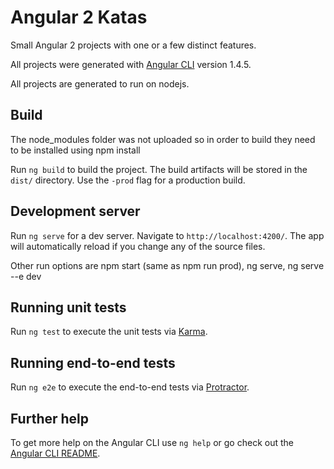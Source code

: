 # Angular 2 Katas

Small Angular 2 projects with one or a few distinct features.

All projects were generated with [Angular CLI](https://github.com/angular/angular-cli) version 1.4.5.

All projects are generated to run on nodejs.

## Build

The node_modules folder was not uploaded so in order to build they need to be installed using npm install

Run `ng build` to build the project. The build artifacts will be stored in the `dist/` directory. Use the `-prod` flag for a production build.

## Development server

Run `ng serve` for a dev server. Navigate to `http://localhost:4200/`. The app will automatically reload if you change any of the source files.

Other run options are npm start (same as npm run prod), ng serve, ng serve --e dev

## Running unit tests

Run `ng test` to execute the unit tests via [Karma](https://karma-runner.github.io).

## Running end-to-end tests

Run `ng e2e` to execute the end-to-end tests via [Protractor](http://www.protractortest.org/).

## Further help

To get more help on the Angular CLI use `ng help` or go check out the [Angular CLI README](https://github.com/angular/angular-cli/blob/master/README.md).